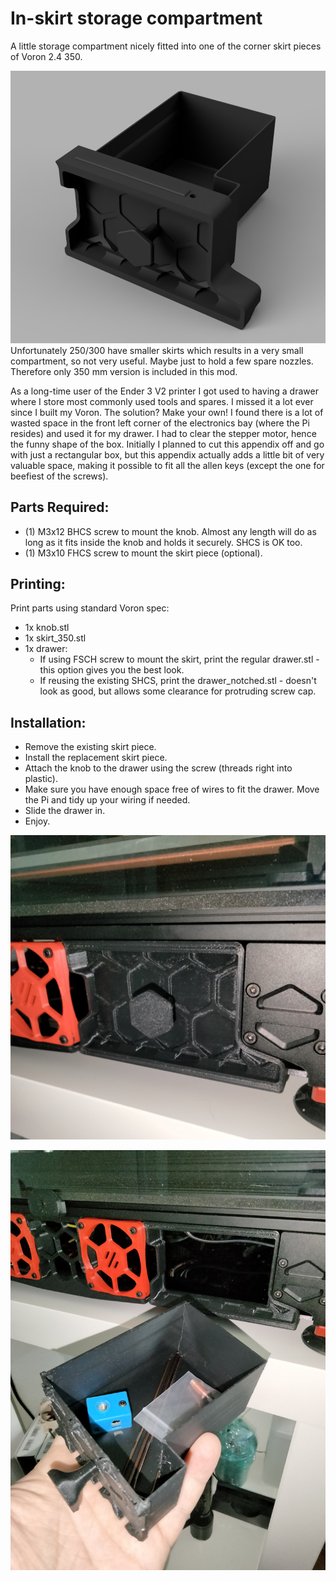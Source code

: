 # In-skirt storage compartment

A little storage compartment nicely fitted into one of the corner skirt pieces of Voron 2.4 350.

![](./images/render.png)
Unfortunately 250/300 have smaller skirts which results in a very small compartment, so not very useful. Maybe just to hold a few spare nozzles. Therefore only 350 mm version is included in this mod.

As a long-time user of the Ender 3 V2 printer I got used to having a drawer where I store most commonly used tools and spares. I missed it a lot ever since I built my Voron. The solution? Make your own! I found there is a lot of wasted space in the front left corner of the electronics bay (where the Pi resides) and used it for my drawer. I had to clear the stepper motor, hence the funny shape of the box. Initially I planned to cut this appendix off and go with just a rectangular box, but this appendix actually adds a little bit of very valuable space, making it possible to fit all the allen keys (except the one for beefiest of the screws).

## Parts Required:

* (1) M3x12 BHCS screw to mount the knob. Almost any length will do as long as it fits inside the knob and holds it securely. SHCS is OK too.
* (1) M3x10 FHCS screw to mount the skirt piece (optional).

## Printing:

Print parts using standard Voron spec:

* 1x knob.stl
* 1x skirt_350.stl
* 1x drawer:
  * If using FSCH screw to mount the skirt, print the regular drawer.stl - this option gives you the best look.
  * If reusing the existing SHCS, print the drawer_notched.stl - doesn't look as good, but allows some clearance for protruding screw cap.

## Installation:

* Remove the existing skirt piece.
* Install the replacement skirt piece.
* Attach the knob to the drawer using the screw (threads right into plastic).
* Make sure you have enough space free of wires to fit the drawer. Move the Pi and tidy up your wiring if needed.
* Slide the drawer in.
* Enjoy.

![](./images/closed.png)

![](./images/opened.png)
